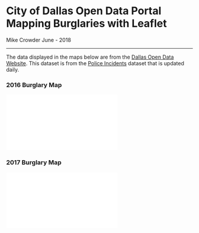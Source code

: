 City of Dallas Open Data Portal
Mapping Burglaries with Leaflet
================
Mike Crowder
June - 2018

-----------------------------------------------
The data displayed in the maps below are from the [Dallas Open Data Website](https://www.dallasopendata.com/). This dataset is from the [Police Incidents](https://www.dallasopendata.com/Public-Safety/Police-Incidents/tbnj-w5hb) dataset that is updated daily.

### 2016 Burglary Map

![](README_files/2016_dotMap.html)

### 2017 Burglary Map

![](README_files/2017_dotMap.html)

